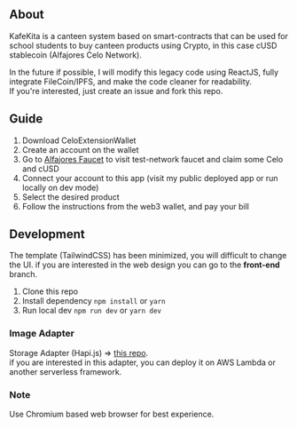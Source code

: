 ## About  
KafeKita is a canteen system based on smart-contracts that can be used for school students to buy canteen products using Crypto,
in this case cUSD stablecoin (Alfajores Celo Network).  

In the future if possible, I will modify this legacy code using ReactJS, fully integrate FileCoin/IPFS, and make the code cleaner for readability.  
If you're interested, just create an issue and fork this repo.

## Guide
1. Download CeloExtensionWallet
2. Create an account on the wallet
3. Go to [Alfajores Faucet](https://celo.org/developers/faucet) to visit test-network faucet and claim some Celo and cUSD
4. Connect your account to this app (visit my public deployed app or run locally on dev mode)
5. Select the desired product
6. Follow the instructions from the web3 wallet, and pay your bill

## Development
The template (TailwindCSS) has been minimized, you will difficult to change the UI.
if you are interested in the web design you can go to the **front-end** branch.
1. Clone this repo
2. Install dependency `npm install` or `yarn`
3. Run local dev `npm run dev` or `yarn dev`

### Image Adapter
Storage Adapter (Hapi.js) => [this repo](https://github.com/khafidprayoga/kafekita-storage-adapter).  
if you are interested in this adapter, you can deploy it on 
AWS Lambda or another serverless framework.
### Note
Use Chromium based web browser for best experience.
